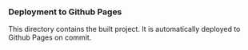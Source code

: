 ### Deployment to Github Pages

This directory contains the built project. It is automatically deployed to Github Pages on commit.